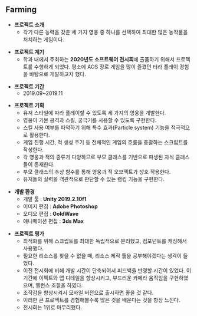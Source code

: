 ## Farming

+ **프로젝트 소개**
  + 각기 다른 능력을 갖춘 세 가지 영웅 중 하나를 선택하여 최대한 많은 농작물을 처치하는 게임이다.

- **프로젝트 계기**
  - 학과 내에서 주최하는 **2020년도 소프트웨어 전시회**에 출품하기 위해서 프로젝트를 수행하게 되었다. 평소에 AOS 장르 게임을 많이 즐겼던 터라 플레이 경험을 바탕으로 개발하고자 했다.
  
+ **프로젝트 기간**
  + 2019.09~2019.11
    
- **프로젝트 기획**
  - 유저 스타일에 따라 플레이할 수 있도록 세 가지의 영웅을 개발한다.
  - 영웅이 기본 공격과 스킬, 궁극기를 사용할 수 있도록 구현한다.
  - 스킬 사용 여부를 파악하기 위해 특수 효과(Particle system) 기능을 적극적으로 활용한다.
  - 게임 진행 시간, 적 생성 주기 등 전체적인 게임의 흐름을 총괄하는 스크립트를 작성한다.
  - 각 영웅과 적의 종류가 다양하므로 부모 클래스를 기반으로 파생된 자식 클래스들이 존재한다.
  - 부모 클래스의 추상 함수를 통해 영웅과 적 오브젝트가 상호 작용한다.
  - 유저들의 실력을 객관적으로 판단할 수 있는 랭킹 기능을 구현한다.
  
+ **개발 환경**
  + 개발 툴 : **Unity 2019.2.10f1**
  + 이미지 편집 : **Adobe Photoshop**
  + 오디오 편집 : **GoldWave**
  + 애니메이션 편집 : **3ds Max**
  
- **프로젝트 평가**
  - 최적화를 위해 스크립트를 최대한 독립적으로 분리했고, 컴포넌트를 캐싱해서 사용했다.
  - 필요한 리소스를 찾을 수 없을 때, 리소스 제작 툴을 공부해야겠다는 생각이 들었다.
  - 이전 전시회에 비해 개발 시간이 단축되어서 피드백을 반영할 시간이 있었다. 이 기간에 이펙트와 맵 디테일을 향상시키고, 부드러운 카메라 움직임을 구현하였으며, 밸런스 조절을 하였다.
  - 조작감을 향상시켜서 모바일 버전으로 출시하면 좋을 것 같다.
  - 이러한 큰 프로젝트를 경험해볼수록 많은 것을 배운다는 것을 항상 느낀다.
  - 전시회는 1위로 마무리했다.
